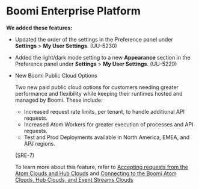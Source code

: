 # Boomi Enterprise Platform

<head>
  <meta name="guidename" content="Release Notes"/>
  <meta name="context" content="GUID-0f98e728-66be-4b38-8e34-57604e8dcf25"/>
</head>

**We added these features:**

- Updated the order of the settings in the Preference panel under **Settings** \> **My User Settings**. (UU-5230)

- Added the light/dark mode setting to a new **Appearance** section in the Preference panel under **Settings** \> **My User Settings**. (UU-5229)

- New Boomi Public Cloud Options

  Two new paid public cloud options for customers needing greater performance and flexibility while keeping their runtimes hosted and managed by Boomi. These include:

    - Increased request rate limits, per tenant, to handle additional API requests.
    - Increased Atom Workers for greater execution of processes and API requests.
    <!--- Boomi API Gateway and authentication for published web server APIs.-->
    - Test and Prod Deployments available in North America, EMEA, and APJ regions.

  (SRE-7)

  To learn more about this feature, refer to [Accepting requests from the Atom Clouds and Hub Clouds](/docs/Atomsphere/Platform/atm-Accepting_requests_from_the_boomi_atom_clouds_and-hub_clouds_c50ae6a0-3849-4d36-a74e-ed9e7e87b3ee.md) and [Connecting to the Boomi Atom Clouds, Hub Clouds, and Event Streams Clouds](/docs/Atomsphere/Platform/atm-Connecting_to_the_boomi_atom_clouds_and_hub_clouds_fa4ee368-735e-4f4b-bb1b-b269de9b9448.md)

